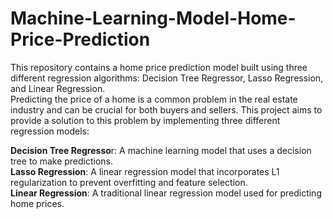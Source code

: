 # Machine-Learning-Model-Home-Price-Prediction

This repository contains a home price prediction model built using three different regression algorithms: Decision Tree Regressor, Lasso Regression, and Linear Regression. <br />
Predicting the price of a home is a common problem in the real estate industry and can be crucial for both buyers and sellers. This project aims to provide a solution to this problem by implementing three different regression models:

**Decision Tree Regresso**r: A machine learning model that uses a decision tree to make predictions.  
**Lasso Regression**: A linear regression model that incorporates L1 regularization to prevent overfitting and feature selection.  
**Linear Regression**: A traditional linear regression model used for predicting home prices.  
